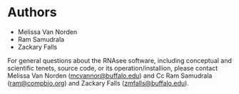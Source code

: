 # Authors
- Melissa Van Norden
- Ram Samudrala
- Zackary Falls

For general questions about the RNAsee software, including conceptual and scientific tenets, source code, or its operation/installion, please contact Melissa Van Norden (<mcvannor@buffalo.edu>) and Cc Ram Samudrala (<ram@compbio.org>) and Zackary Falls (<zmfalls@buffalo.edu>). 
